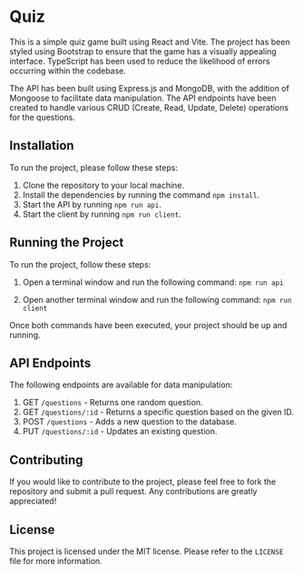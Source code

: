 # Quiz

This is a simple quiz game built using React and Vite. The project has been styled using Bootstrap to ensure that the game has a visually appealing interface. TypeScript has been used to reduce the likelihood of errors occurring within the codebase.

The API has been built using Express.js and MongoDB, with the addition of Mongoose to facilitate data manipulation. The API endpoints have been created to handle various CRUD (Create, Read, Update, Delete) operations for the questions.

## Installation

To run the project, please follow these steps:

1. Clone the repository to your local machine.
2. Install the dependencies by running the command `npm install`.
3. Start the API by running `npm run api`.
4. Start the client by running `npm run client`.

## Running the Project

To run the project, follow these steps:

1. Open a terminal window and run the following command: `npm run api`

2. Open another terminal window and run the following command: `npm run client`

Once both commands have been executed, your project should be up and running.

## API Endpoints

The following endpoints are available for data manipulation:

1. GET `/questions` - Returns one random question.
2. GET `/questions/:id` - Returns a specific question based on the given ID.
3. POST `/questions` - Adds a new question to the database.
4. PUT `/questions/:id` - Updates an existing question.

## Contributing

If you would like to contribute to the project, please feel free to fork the repository and submit a pull request. Any contributions are greatly appreciated!

## License

This project is licensed under the MIT license. Please refer to the `LICENSE` file for more information.
